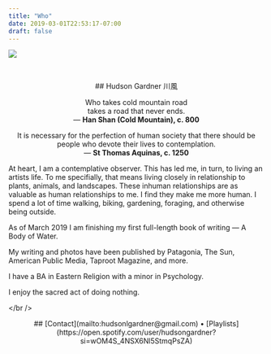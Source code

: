 ```yaml
---
title: "Who"
date: 2019-03-01T22:53:17-07:00
draft: false
---
```


![](/img/hudson-gardner.png#center)  

&nbsp;
<center>
## Hudson Gardner
川風  



Who takes cold mountain road  
takes a road that never ends.  
— **Han Shan (Cold Mountain), c. 800**


It is necessary for the perfection of human society that there should be people who devote their lives to contemplation.  
— **St Thomas Aquinas, c. 1250**
</center>


At heart, I am a contemplative observer. This has led me, in turn, to living an artists life. To me specifially, that means living closely in relationship to plants, animals, and landscapes. These inhuman relationships are as valuable as human relationships to me. I find they make me more human. I spend a lot of time walking, biking, gardening, foraging, and otherwise being outside.

As of March 2019 I am finishing my first full-length book of writing — A Body of Water.

My writing and photos have been published by Patagonia, The Sun, American Public Media, Taproot Magazine, and more.

I have a BA in Eastern Religion with a minor in Psychology.

I enjoy the sacred act of doing nothing.

</br />
<center>
## [Contact](mailto:hudsonlgardner@gmail.com) • [Playlists](https://open.spotify.com/user/hudsongardner?si=wOM4S_4NSX6Nl5StmqPsZA)
</center>
